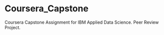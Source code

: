 # Coursera_Capstone
Coursera Capstone Assignment for IBM Applied Data Science. Peer Review Project.
